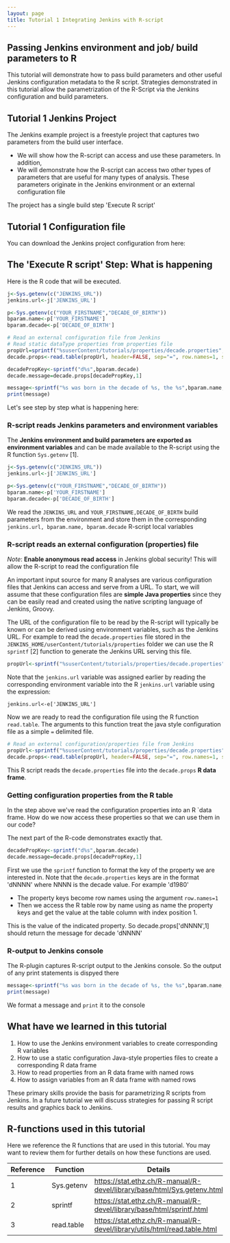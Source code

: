```yaml
---
layout: page
title: Tutorial 1 Integrating Jenkins with R-script
---
```


## Passing Jenkins environment and job/ build parameters to R

This tutorial will demonstrate how to pass build parameters and other useful Jenkins configuration metadata to the  R script. Strategies demonstrated in  this tutorial allow the parametrization of the R-Script via the Jenkins configuration and build parameters.

## Tutorial 1 Jenkins Project

The Jenkins example project is a freestyle project that captures two parameters from the build user interface.

- We will show how the R-script can access and use these parameters. In addition,
- We will demonstrate how the R-script can access two other types of parameters that are useful for many types of analysis. These parameters originate in the Jenkins environment or an external configuration file

The project has a single build step 'Execute R script'

## Tutorial 1 Configuration file

You can download the Jenkins project configuration from here:

## The 'Execute R script' Step: What is happening

Here is the R code that will be executed.

```R
j<-Sys.getenv(c("JENKINS_URL"))
jenkins.url<-j['JENKINS_URL']

p<-Sys.getenv(c("YOUR_FIRSTNAME","DECADE_OF_BIRTH"))
bparam.name<-p['YOUR_FIRSTNAME']
bparam.decade<-p['DECADE_OF_BIRTH']

# Read an external configuration file from Jenkins
# Read static dataType properties from properties file
propUrl=sprintf("%suserContent/tutorials/properties/decade.properties",'http://illuminationpc:8080/')
decade.props<-read.table(propUrl, header=FALSE, sep="=", row.names=1, strip.white=TRUE, na.strings="NA", stringsAsFactors=FALSE)

decadePropKey<-sprintf("d%s",bparam.decade)
decade.message=decade.props[decadePropKey,1]

message<-sprintf("%s was born in the decade of %s, the %s",bparam.name, bparam.decade, decade.message)
print(message)
```

Let's see step by step what is happening here:

### R-script reads Jenkins parameters and environment variables

The **Jenkins environment and build parameters are exported as environment variables** and can be made available to the R-script using the R function `Sys.getenv` [1].

```R
j<-Sys.getenv(c("JENKINS_URL"))
jenkins.url<-j['JENKINS_URL']

p<-Sys.getenv(c("YOUR_FIRSTNAME","DECADE_OF_BIRTH"))
bparam.name<-p['YOUR_FIRSTNAME']
bparam.decade<-p['DECADE_OF_BIRTH']
```

We read the ``` JENKINS_URL ``` and ```YOUR_FIRSTNAME,DECADE_OF_BIRTH``` build parameters from the environment and store them in the corresponding ```jenkins.url, bparam.name, bparam.decade``` R-script local variables

### R-script reads an external configuration (properties) file

*Note*: **Enable anonymous read access** in Jenkins global security! This will allow the R-script to read the configuration file

An important  input source for many R analyses are various configuration files that Jenkins can access and serve from a URL. 
To start, we will assume that these configuration files are **simple Java properties** since they can be easily read and created using the native scripting language of Jenkins, Groovy.

The URL of the configuration file to be read by the R-script will typically be known or can be derived using environment variables, such as the Jenkins URL.
For example to read the `decade.properties` file stored in the `JENKINS_HOME/userContent/tutorials/properties` folder we can use the R `sprintf` [2] function to generate the Jenkins URL serving this file.

```R
propUrl<-sprintf("%suserContent/tutorials/properties/decade.properties",jenkins.url)
```

Note that the `jenkins.url` variable was assigned earlier by reading the corresponding environment variable into the R `jenkins.url` variable using the expression:

`jenkins.url<-e['JENKINS_URL']`

Now we are ready to read the configuration file using the R function `read.table`. The arguments to this function treat the java style configuration file as a simple `=` delimited file.

```R
# Read an external configuration/properties file from Jenkins
propUrl<-sprintf("%suserContent/tutorials/properties/decade.properties",jenkins.url)
decade.props<-read.table(propUrl, header=FALSE, sep="=", row.names=1, strip.white=TRUE, na.strings="NA", stringsAsFactors=FALSE)
```

This R script reads the `decade.properties` file into the `decade.props` **R data frame**.

### Getting configuration properties from the R table

In the step above we've read the configuration properties into an R `data frame. 
How do we now access these properties so that we can use them in our code? 

The next part of the R-code demonstrates exactly that.

```R 
decadePropKey<-sprintf("d%s",bparam.decade)
decade.message=decade.props[decadePropKey,1]
```

First we use the `sprintf` function to format the key of the property we are interested in. Note that the `decade.properties` keys are in the format 'dNNNN' where NNNN is the decade value. For example 'd1980'

- The property keys become row names using the argument `row.names=1`
- Then we access the R table row by name using as name the property keys and get the value at the table column with index position 1. 

This is the value of the indicated property. So decade.props['dNNNN',1] should return the message for decade 'dNNNN' 

### R-output to Jenkins console

The R-plugin captures R-script output to the Jenkins console. So the output of any print statements is dispyed there

```R 
message<-sprintf("%s was born in the decade of %s, the %s",bparam.name, bparam.decade, decade.message)
print(message)
```

We format a message and `print` it to the console

## What have we learned  in this tutorial

1. How to use the Jenkins environment variables to create corresponding R variables
2. How to use a static configuration Java-style properties files to create a corresponding R data frame
3. How to read properties from an R data frame with named rows
4. How to assign variables from an R data frame with named rows

These primary skills provide the basis for parametrizing R scripts from Jenkins. In a future tutorial we will discuss strategies for passing R script results and graphics back to Jenkins. 

## R-functions used in this tutorial

Here we reference the R functions that are used in this tutorial. You may want to review them for further details on how these functions are used.

| Reference | Function | Details|
| ---- | ---- | ---- |
| 1| Sys.getenv | https://stat.ethz.ch/R-manual/R-devel/library/base/html/Sys.getenv.html |
| 2 | sprintf | https://stat.ethz.ch/R-manual/R-devel/library/base/html/sprintf.html |
| 3 | read.table | https://stat.ethz.ch/R-manual/R-devel/library/utils/html/read.table.html|

